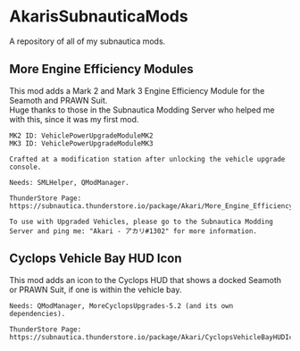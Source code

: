 # AkarisSubnauticaMods

A repository of all of my subnautica mods.

## More Engine Efficiency Modules

This mod adds a Mark 2 and Mark 3 Engine Efficiency Module for the Seamoth and PRAWN Suit.<br>
Huge thanks to those in the Subnautica Modding Server who helped me with this, since it was my first mod.

    MK2 ID: VehiclePowerUpgradeModuleMK2
    MK3 ID: VehiclePowerUpgradeModuleMK3

    Crafted at a modification station after unlocking the vehicle upgrade console.
    
    Needs: SMLHelper, QModManager.
    
    ThunderStore Page: https://subnautica.thunderstore.io/package/Akari/More_Engine_Efficiency_Modules/
    
    To use with Upgraded Vehicles, please go to the Subnautica Modding Server and ping me: "Akari - アカリ#1302" for more information.

## Cyclops Vehicle Bay HUD Icon

This mod adds an icon to the Cyclops HUD that shows a docked Seamoth or PRAWN Suit, if one is within the vehicle bay.<br>

    Needs: QModManager, MoreCyclopsUpgrades-5.2 (and its own dependencies).
    
    ThunderStore Page: https://subnautica.thunderstore.io/package/Akari/CyclopsVehicleBayHUDIcon/

